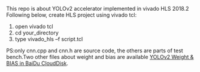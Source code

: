  This repo is about YOLOv2 accelerator implemented in vivado HLS 2018.2
 Following below, create HLS project using vivado tcl:
 1. open vivado tcl
 2. cd your_directory
 3. type vivado_hls –f script.tcl  
 
 PS:only cnn.cpp and cnn.h are source code, the others are parts of test bench.Two other files about weight and bias are available [YOLOv2 Weight & BIAS in BaiDu CloudDisk](https://pan.baidu.com/s/1pconJnUbu52KN4jd-1EgKg).
